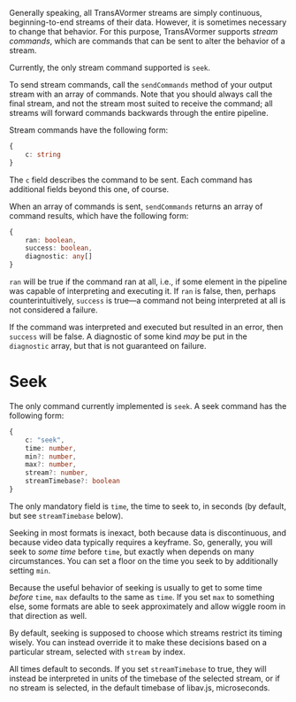 Generally speaking, all TransAVormer streams are simply continuous,
beginning-to-end streams of their data. However, it is sometimes necessary to
change that behavior. For this purpose, TransAVormer supports *stream commands*,
which are commands that can be sent to alter the behavior of a stream.

Currently, the only stream command supported is `seek`.

To send stream commands, call the `sendCommands` method of your output stream
with an array of commands. Note that you should always call the final stream,
and not the stream most suited to receive the command; all streams will forward
commands backwards through the entire pipeline.

Stream commands have the following form:

```typescript
{
    c: string
}
```

The `c` field describes the command to be sent. Each command has additional
fields beyond this one, of course.

When an array of commands is sent, `sendCommands` returns an array of command
results, which have the following form:

```typescript
{
    ran: boolean,
    success: boolean,
    diagnostic: any[]
}
```

`ran` will be true if the command ran at all, i.e., if some element in the
pipeline was capable of interpreting and executing it. If `ran` is false, then,
perhaps counterintuitively, `success` is true—a command not being interpreted at
all is not considered a failure.

If the command was interpreted and executed but resulted in an error, then
`success` will be false. A diagnostic of some kind *may* be put in the
`diagnostic` array, but that is not guaranteed on failure.


# Seek

The only command currently implemented is `seek`. A seek command has the
following form:

```typescript
{
    c: "seek",
    time: number,
    min?: number,
    max?: number,
    stream?: number,
    streamTimebase?: boolean
}
```

The only mandatory field is `time`, the time to seek to, in seconds (by default,
but see `streamTimebase` below).

Seeking in most formats is inexact, both because data is discontinuous, and
because video data typically requires a keyframe. So, generally, you will seek
to *some time* before `time`, but exactly when depends on many circumstances.
You can set a floor on the time you seek to by additionally setting `min`.

Because the useful behavior of seeking is usually to get to some time *before*
`time`, `max` defaults to the same as `time`. If you set `max` to something
else, some formats are able to seek approximately and allow wiggle room in that
direction as well.

By default, seeking is supposed to choose which streams restrict its timing
wisely. You can instead override it to make these decisions based on a
particular stream, selected with `stream` by index.

All times default to seconds. If you set `streamTimebase` to true, they will
instead be interpreted in units of the timebase of the selected stream, or if no
stream is selected, in the default timebase of libav.js, microseconds.
